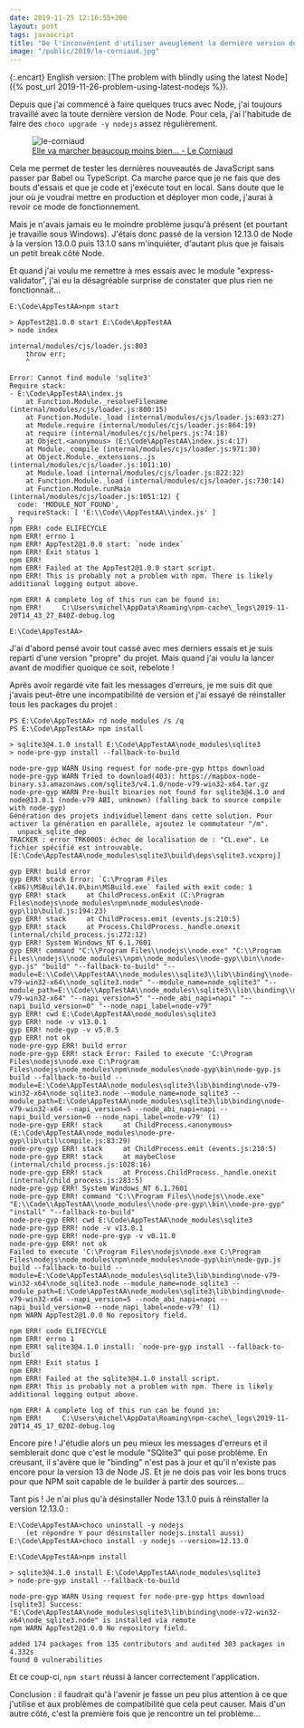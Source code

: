 ```yaml
---
date: 2019-11-25 12:16:55+200
layout: post
tags: javascript
title: "De l'inconvénient d'utiliser aveuglément la dernière version de Node"
image: "/public/2019/le-corniaud.jpg"
---
```


{:.encart}
English version: [The problem with blindly using the latest Node]({% post_url 2019-11-26-problem-using-latest-nodejs %}).

Depuis que j'ai commencé à faire quelques trucs avec Node, j'ai toujours
travaillé avec la toute dernière version de Node. Pour cela, j'ai l'habitude de
faire des `choco upgrade -y nodejs` assez régulièrement.

<figure>
  <img src="{{ page.image }}" alt="le-corniaud" />
  <figcaption>
    <a href="https://fr.wikipedia.org/wiki/Le_Corniaud">Elle va marcher beaucoup moins bien... - Le Corniaud</a>
  </figcaption>
</figure>

Cela me permet de tester les dernières nouveautés de JavaScript sans passer par
Babel ou TypeScript. Ca marche parce que je ne fais que des bouts d'essais et
que je code et j'exécute tout en local. Sans doute que le jour où je voudrai
mettre en production et déployer mon code, j'aurai à revoir ce mode de
fonctionnement.

Mais je n'avais jamais eu le moindre problème jusqu'à présent (et pourtant je
travaille sous Windows). J'étais donc passé de la version 12.13.0 de Node à la
version 13.0.0 puis 13.1.0 sans m'inquiéter, d'autant plus que je faisais un
petit break côté Node.

Et quand j'ai voulu me remettre à mes essais avec le module "express-validator",
j'ai eu la désagréable surprise de constater que plus rien ne fonctionnait...

```
E:\Code\AppTestAA>npm start

> AppTest2@1.0.0 start E:\Code\AppTestAA
> node index

internal/modules/cjs/loader.js:803
    throw err;
    ^

Error: Cannot find module 'sqlite3'
Require stack:
- E:\Code\AppTestAA\index.js
    at Function.Module._resolveFilename (internal/modules/cjs/loader.js:800:15)
    at Function.Module._load (internal/modules/cjs/loader.js:693:27)
    at Module.require (internal/modules/cjs/loader.js:864:19)
    at require (internal/modules/cjs/helpers.js:74:18)
    at Object.<anonymous> (E:\Code\AppTestAA\index.js:4:17)
    at Module._compile (internal/modules/cjs/loader.js:971:30)
    at Object.Module._extensions..js (internal/modules/cjs/loader.js:1011:10)
    at Module.load (internal/modules/cjs/loader.js:822:32)
    at Function.Module._load (internal/modules/cjs/loader.js:730:14)
    at Function.Module.runMain (internal/modules/cjs/loader.js:1051:12) {
  code: 'MODULE_NOT_FOUND',
  requireStack: [ 'E:\\Code\\AppTestAA\\index.js' ]
}
npm ERR! code ELIFECYCLE
npm ERR! errno 1
npm ERR! AppTest2@1.0.0 start: `node index`
npm ERR! Exit status 1
npm ERR!
npm ERR! Failed at the AppTest2@1.0.0 start script.
npm ERR! This is probably not a problem with npm. There is likely additional logging output above.

npm ERR! A complete log of this run can be found in:
npm ERR!     C:\Users\michel\AppData\Roaming\npm-cache\_logs\2019-11-20T14_43_27_840Z-debug.log

E:\Code\AppTestAA>
```

J'ai d'abord pensé avoir tout cassé avec mes derniers essais et je suis reparti
d'une version "propre" du projet. Mais quand j'ai voulu la lancer avant de
modifier quoique ce soit, rebelote !

Après avoir regardé vite fait les messages d'erreurs, je me suis dit que j'avais
peut-être une incompatibilité de version et j'ai essayé de réinstaller tous les
packages du projet :

```
PS E:\Code\AppTestAA> rd node_modules /s /q
PS E:\Code\AppTestAA> npm install

> sqlite3@4.1.0 install E:\Code\AppTestAA\node_modules\sqlite3
> node-pre-gyp install --fallback-to-build

node-pre-gyp WARN Using request for node-pre-gyp https download
node-pre-gyp WARN Tried to download(403): https://mapbox-node-binary.s3.amazonaws.com/sqlite3/v4.1.0/node-v79-win32-x64.tar.gz
node-pre-gyp WARN Pre-built binaries not found for sqlite3@4.1.0 and node@13.0.1 (node-v79 ABI, unknown) (falling back to source compile with node-gyp)
Génération des projets individuellement dans cette solution. Pour activer la génération en parallèle, ajoutez le commutateur "/m".
  unpack_sqlite_dep
TRACKER : error TRK0005: échec de localisation de : "CL.exe". Le fichier spécifié est introuvable. [E:\Code\AppTestAA\node_modules\sqlite3\build\deps\sqlite3.vcxproj]

gyp ERR! build error
gyp ERR! stack Error: `C:\Program Files (x86)\MSBuild\14.0\bin\MSBuild.exe` failed with exit code: 1
gyp ERR! stack     at ChildProcess.onExit (C:\Program Files\nodejs\node_modules\npm\node_modules\node-gyp\lib\build.js:194:23)
gyp ERR! stack     at ChildProcess.emit (events.js:210:5)
gyp ERR! stack     at Process.ChildProcess._handle.onexit (internal/child_process.js:272:12)
gyp ERR! System Windows_NT 6.1.7601
gyp ERR! command "C:\\Program Files\\nodejs\\node.exe" "C:\\Program Files\\nodejs\\node_modules\\npm\\node_modules\\node-gyp\\bin\\node-gyp.js" "build" "--fallback-to-build" "--module=E:\\Code\\AppTestAA\\node_modules\\sqlite3\\lib\\binding\\node-v79-win32-x64\\node_sqlite3.node" "--module_name=node_sqlite3" "--module_path=E:\\Code\\AppTestAA\\node_modules\\sqlite3\\lib\\binding\\node-v79-win32-x64" "--napi_version=5" "--node_abi_napi=napi" "--napi_build_version=0" "--node_napi_label=node-v79"
gyp ERR! cwd E:\Code\AppTestAA\node_modules\sqlite3
gyp ERR! node -v v13.0.1
gyp ERR! node-gyp -v v5.0.5
gyp ERR! not ok
node-pre-gyp ERR! build error
node-pre-gyp ERR! stack Error: Failed to execute 'C:\Program Files\nodejs\node.exe C:\Program Files\nodejs\node_modules\npm\node_modules\node-gyp\bin\node-gyp.js build --fallback-to-build --module=E:\Code\AppTestAA\node_modules\sqlite3\lib\binding\node-v79-win32-x64\node_sqlite3.node --module_name=node_sqlite3 --module_path=E:\Code\AppTestAA\node_modules\sqlite3\lib\binding\node-v79-win32-x64 --napi_version=5 --node_abi_napi=napi --napi_build_version=0 --node_napi_label=node-v79' (1)
node-pre-gyp ERR! stack     at ChildProcess.<anonymous> (E:\Code\AppTestAA\node_modules\node-pre-gyp\lib\util\compile.js:83:29)
node-pre-gyp ERR! stack     at ChildProcess.emit (events.js:210:5)
node-pre-gyp ERR! stack     at maybeClose (internal/child_process.js:1028:16)
node-pre-gyp ERR! stack     at Process.ChildProcess._handle.onexit (internal/child_process.js:283:5)
node-pre-gyp ERR! System Windows_NT 6.1.7601
node-pre-gyp ERR! command "C:\\Program Files\\nodejs\\node.exe" "E:\\Code\\AppTestAA\\node_modules\\node-pre-gyp\\bin\\node-pre-gyp" "install" "--fallback-to-build"
node-pre-gyp ERR! cwd E:\Code\AppTestAA\node_modules\sqlite3
node-pre-gyp ERR! node -v v13.0.1
node-pre-gyp ERR! node-pre-gyp -v v0.11.0
node-pre-gyp ERR! not ok
Failed to execute 'C:\Program Files\nodejs\node.exe C:\Program Files\nodejs\node_modules\npm\node_modules\node-gyp\bin\node-gyp.js build --fallback-to-build --module=E:\Code\AppTestAA\node_modules\sqlite3\lib\binding\node-v79-win32-x64\node_sqlite3.node --module_name=node_sqlite3 --module_path=E:\Code\AppTestAA\node_modules\sqlite3\lib\binding\node-v79-win32-x64 --napi_version=5 --node_abi_napi=napi --napi_build_version=0 --node_napi_label=node-v79' (1)
npm WARN AppTest2@1.0.0 No repository field.

npm ERR! code ELIFECYCLE
npm ERR! errno 1
npm ERR! sqlite3@4.1.0 install: `node-pre-gyp install --fallback-to-build`
npm ERR! Exit status 1
npm ERR!
npm ERR! Failed at the sqlite3@4.1.0 install script.
npm ERR! This is probably not a problem with npm. There is likely additional logging output above.

npm ERR! A complete log of this run can be found in:
npm ERR!     C:\Users\michel\AppData\Roaming\npm-cache\_logs\2019-11-20T14_45_17_020Z-debug.log
```

Encore pire ! J'étudie alors un peu mieux les messages d'erreurs et il
semblerait donc que c'est le module "SQlite3" qui pose problème. En creusant, il
s'avère que le "binding" n'est pas à jour et qu'il n'existe pas encore pour la
version 13 de Node JS. Et je ne dois pas voir les bons trucs pour que NPM soit
capable de le builder à partir des sources...

Tant pis ! Je n'ai plus qu'à désinstaller Node 13.1.0 puis à réinstaller la
version 12.13.0 :

```
E:\Code\AppTestAA>choco uninstall -y nodejs
    (et répondre Y pour désinstaller nodejs.install aussi)
E:\Code\AppTestAA>choco install -y nodejs --version=12.13.0

E:\Code\AppTestAA>npm install

> sqlite3@4.1.0 install E:\Code\AppTestAA\node_modules\sqlite3
> node-pre-gyp install --fallback-to-build

node-pre-gyp WARN Using request for node-pre-gyp https download
[sqlite3] Success: "E:\Code\AppTestAA\node_modules\sqlite3\lib\binding\node-v72-win32-x64\node_sqlite3.node" is installed via remote
npm WARN AppTest2@1.0.0 No repository field.

added 174 packages from 135 contributors and audited 303 packages in 4.332s
found 0 vulnerabilities
```

Et ce coup-ci, `npm start` réussi à lancer correctement l'application.

Conclusion : il faudrait qu'à l'avenir je fasse un peu plus attention à ce que
j'utilise et aux problèmes de compatibilité que cela peut causer. Mais d'un
autre côté, c'est la première fois que je rencontre un tel problème...

